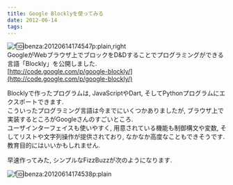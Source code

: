 ```yaml
---
title: Google Blocklyを使ってみる
date: 2012-06-14
tags: 
---
```


![f:id:ibenza:20120614174547p:plain,right](http://cdn-ak.f.st-hatena.com/images/fotolife/i/ibenza/20120614/20120614174547.png)<br />GoogleがWebブラウザ上でブロックをD&Dすることでプログラミングができる言語「Blockly」を公開しました.<br />[http://code.google.com/p/google-blockly/](http://code.google.com/p/google-blockly/)

Blocklyで作ったプログラムは, JavaScriptやDart, そしてPythonプログラムにエクスポートできます.<br />
こういったプログラミング言語は今までにいくつかありましたが, ブラウザ上で実装するところがGoogleさんのすごいところ.<br />
ユーザインターフェイスも使いやすく, 用意されている機能も制御構文や変数, そしてリストや文字列操作が提供されており, なかなか高度なこともできそうです.<br />
教育目的にはいいかもしれません.

早速作ってみた, シンプルなFizzBuzzが次のようになります.

![f:id:ibenza:20120614174538p:plain](http://cdn-ak.f.st-hatena.com/images/fotolife/i/ibenza/20120614/20120614174538.png)

